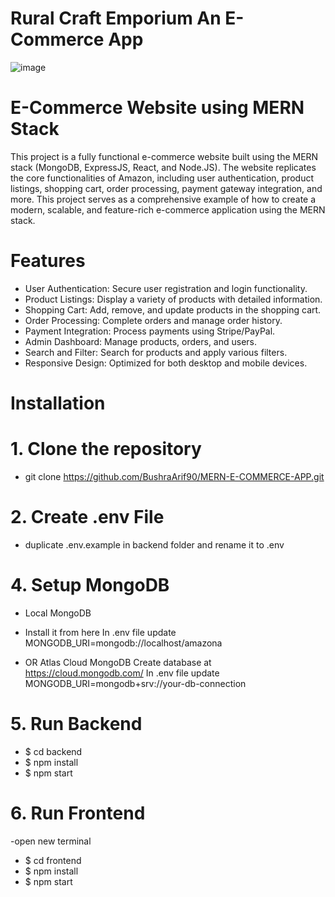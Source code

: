 # Rural Craft Emporium An E-Commerce App

![image](https://github.com/user-attachments/assets/a7c5f800-c862-4f29-b5d8-0ed8ad83de37)

# E-Commerce Website using MERN Stack 

This project is a fully functional e-commerce website built using the MERN stack (MongoDB, ExpressJS, React, and Node.JS). The website replicates the core functionalities of Amazon, including user authentication, product listings, shopping cart, order processing, payment gateway integration, and more. This project serves as a comprehensive example of how to create a modern, scalable, and feature-rich e-commerce application using the MERN stack.



# Features
+ User Authentication: Secure user registration and login functionality.
+ Product Listings: Display a variety of products with detailed information.
+ Shopping Cart: Add, remove, and update products in the shopping cart.
+ Order Processing: Complete orders and manage order history.
+ Payment Integration: Process payments using Stripe/PayPal.
+ Admin Dashboard: Manage products, orders, and users.
+ Search and Filter: Search for products and apply various filters.
+ Responsive Design: Optimized for both desktop and mobile devices.

# Installation

# 1. Clone the repository

 + git clone https://github.com/BushraArif90/MERN-E-COMMERCE-APP.git
 
# 2. Create .env File
   
+ duplicate .env.example in backend folder and rename it to .env

# 4. Setup MongoDB
   
+ Local MongoDB
* Install it from here
In .env file update MONGODB_URI=mongodb://localhost/amazona
+ OR Atlas Cloud MongoDB
Create database at https://cloud.mongodb.com/
In .env file update MONGODB_URI=mongodb+srv://your-db-connection

# 5. Run Backend
+ $ cd backend
+ $ npm install
+ $ npm start

# 6. Run Frontend
-open new terminal
+ $ cd frontend
+ $ npm install
+ $ npm start
